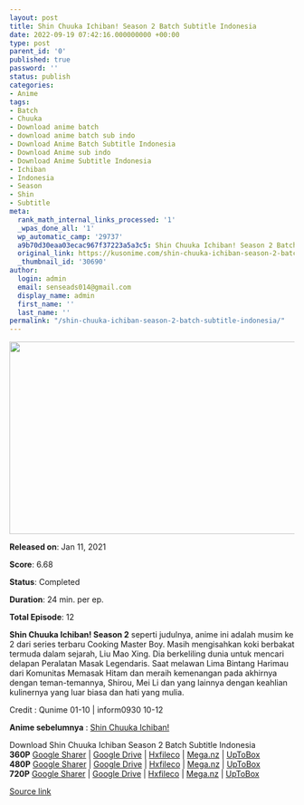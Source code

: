 ```yaml
---
layout: post
title: Shin Chuuka Ichiban! Season 2 Batch Subtitle Indonesia
date: 2022-09-19 07:42:16.000000000 +00:00
type: post
parent_id: '0'
published: true
password: ''
status: publish
categories:
- Anime
tags:
- Batch
- Chuuka
- Download anime batch
- download anime batch sub indo
- Download Anime Batch Subtitle Indonesia
- Download Anime sub indo
- Download Anime Subtitle Indonesia
- Ichiban
- Indonesia
- Season
- Shin
- Subtitle
meta:
  rank_math_internal_links_processed: '1'
  _wpas_done_all: '1'
  wp_automatic_camp: '29737'
  a9b70d30eaa03ecac967f37223a5a3c5: Shin Chuuka Ichiban! Season 2 Batch Subtitle Indonesia
  original_link: https://kusonime.com/shin-chuuka-ichiban-season-2-batch-subtitle-indonesia/
  _thumbnail_id: '30690'
author:
  login: admin
  email: senseads014@gmail.com
  display_name: admin
  first_name: ''
  last_name: ''
permalink: "/shin-chuuka-ichiban-season-2-batch-subtitle-indonesia/"
---
```

<p><img width="610" height="340" src="{{ site.baseurl }}/assets/2022/09/Shin-Chuuka-Ichiban-Season-2-610x340.jpg" class="attachment-thumb-large size-thumb-large wp-post-image" alt="" loading="lazy" title="Shin Chuuka Ichiban! Season 2 Batch Subtitle Indonesia" srcset="https://kusonime.com/wp-content/uploads/2021/03/Shin-Chuuka-Ichiban-Season-2-610x340.jpg 610w, https://kusonime.com/wp-content/uploads/2021/03/Shin-Chuuka-Ichiban-Season-2-300x167.jpg 300w, https://kusonime.com/wp-content/uploads/2021/03/Shin-Chuuka-Ichiban-Season-2-1024x571.jpg 1024w, https://kusonime.com/wp-content/uploads/2021/03/Shin-Chuuka-Ichiban-Season-2-768x428.jpg 768w, https://kusonime.com/wp-content/uploads/2021/03/Shin-Chuuka-Ichiban-Season-2-520x290.jpg 520w, https://kusonime.com/wp-content/uploads/2021/03/Shin-Chuuka-Ichiban-Season-2.jpg 1443w" sizes="(max-width: 610px) 100vw, 610px" />
<p><b>Released on</b>: Jan 11, 2021</p>
<p>
<p><b>Score</b>: 6.68</p>
<p>
<p><b>Status</b>: Completed</p>
<p>
<p><b>Duration</b>: 24 min. per ep.</p>
<p>
<p><b>Total Episode</b>: 12</p>
<p>
<p><strong>Shin Chuuka Ichiban! Season 2</strong> seperti judulnya, anime ini adalah musim ke 2 dari series terbaru Cooking Master Boy. Masih mengisahkan koki berbakat termuda dalam sejarah, Liu Mao Xing. Dia berkeliling dunia untuk mencari delapan Peralatan Masak Legendaris. Saat melawan Lima Bintang Harimau dari Komunitas Memasak Hitam dan meraih kemenangan pada akhirnya dengan teman-temannya, Shirou, Mei Li dan yang lainnya dengan keahlian kulinernya yang luar biasa dan hati yang mulia.</p>
<p>
<p>Credit : Qunime 01-10 | inform0930 10-12</p>
<p>
<p><strong>Anime sebelumnya</strong> : <a href="https://kusonime.com/shin-chuuka-ichiban-batch-subtitle-indonesia/" target="_blank" rel="noopener">Shin Chuuka Ichiban!</a></p>
<p>
<div class="smokeddl">
<div class="smokettl">Download Shin Chuuka Ichiban Season 2 Batch Subtitle Indonesia</div>
<div class="smokeurl"><strong>360P</strong> <a href="https://acefile.co/f/41155407/kusonime-new-cmb-s2-360p-rar" target="_blank" rel="noopener">Google Sharer</a> | <a href="https://drive.google.com/uc?export=download&amp;id=1gKp1wLWu9pVt2HKRD2GI4IIZu1T6VzG6" target="_blank" rel="noopener">Google Drive</a> | <a href="https://hxfile.co/scyw6cx3oh8u" target="_blank" rel="noopener">Hxfileco</a> | <a href="https://mega.nz/file/GsgwDJAY#bbq9CHAmYwpqgsxCir2wLaCBPWQjlXm1ujdchRFQLAs" target="_blank" rel="noopener noreferrer">Mega.nz</a> | <a href="https://uptobox.com/dc2xgvbn9sz7" target="_blank" rel="noopener">UpToBox</a></div>
<div class="smokeurl"><strong>480P</strong> <a href="https://acefile.co/f/41155409/kusonime-new-cmb-s2-480p-rar" target="_blank" rel="noopener">Google Sharer</a> | <a href="https://drive.google.com/uc?export=download&amp;id=13j_EUdYZRQy_fGlnP2iF-0EOroGPFoJe" target="_blank" rel="noopener">Google Drive</a> | <a href="https://hxfile.co/4ctmahjv5gbq" target="_blank" rel="noopener">Hxfileco</a> | <a href="https://mega.nz/file/e9wARTjD#EGeWyMfkcbhRzudO-xU6Heu5aL2yXu2iRH5m0fp2z1g" target="_blank" rel="noopener noreferrer">Mega.nz</a> | <a href="https://uptobox.com/yny8te4zy0e1" target="_blank" rel="noopener">UpToBox</a></div>
<div class="smokeurl"><strong>720P</strong> <a href="https://acefile.co/f/41155411/kusonime-new-cmb-s2-720p-rar" target="_blank" rel="noopener">Google Sharer</a> | <a href="https://drive.google.com/uc?export=download&amp;id=1Gcy4lXByaY-kt1DHXtxEyP3fkMDt14MC" target="_blank" rel="noopener">Google Drive</a> | <a href="https://hxfile.co/bo3w93egkklt" target="_blank" rel="noopener">Hxfileco</a> | <a href="https://mega.nz/file/PkxGQRZR#yjixKiw6sc9Q2d_8S0OcD5Sz5dGrDRwjs4CGlfq_hhU" target="_blank" rel="noopener noreferrer">Mega.nz</a> | <a href="https://uptobox.com/zjme8cuj0drl" target="_blank" rel="noopener">UpToBox</a></div>
</div>
<p><a href="https://kusonime.com/shin-chuuka-ichiban-season-2-batch-subtitle-indonesia/">Source link </a></p>
